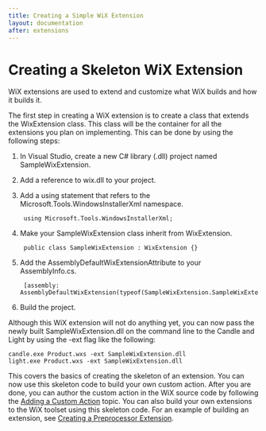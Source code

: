```yaml
---
title: Creating a Simple WiX Extension
layout: documentation
after: extensions
---
```


# Creating a Skeleton WiX Extension

WiX extensions are used to extend and customize what WiX builds and how it builds it.

The first step in creating a WiX extension is to create a class that extends the WixExtension class. This class will be the container for all the extensions you plan on implementing. This can be done by using the following steps:

1. In Visual Studio, create a new C# library (.dll) project named SampleWixExtension.
1. Add a reference to wix.dll to your project.
1. Add a using statement that refers to the Microsoft.Tools.WindowsInstallerXml namespace.

        using Microsoft.Tools.WindowsInstallerXml;
1. Make your SampleWixExtension class inherit from WixExtension.

        public class SampleWixExtension : WixExtension {}
1. Add the AssemblyDefaultWixExtensionAttribute to your AssemblyInfo.cs.

        [assembly: AssemblyDefaultWixExtension(typeof(SampleWixExtension.SampleWixExtension))]
1. Build the project.

Although this WiX extension will not do anything yet, you can now pass the newly built SampleWixExtension.dll on the command line to the Candle and Light by using the -ext flag like the following:

    candle.exe Product.wxs -ext SampleWixExtension.dll
    light.exe Product.wxs -ext SampleWixExtension.dll

This covers the basics of creating the skeleton of an extension. You can now use 
this skeleton code to build your own custom action. After you are done, you can 
author the custom action in the WiX source code by following the [Adding a Custom Action](authoring_custom_actions.md) topic. 
You can also build your own extensions to the WiX toolset using this skeleton 
code. For an example of building an extension, see
[Creating a Preprocessor Extension](extension_development_preprocessor.md).
